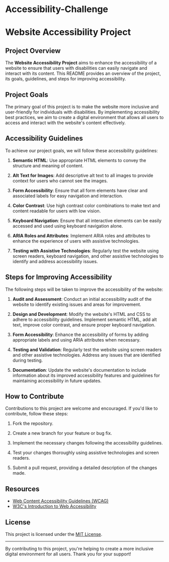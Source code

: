 # Accessibility-Challenge

# Website Accessibility Project

## Project Overview

The **Website Accessibility Project** aims to enhance the accessibility of a website to ensure that users with disabilities can easily navigate and interact with its content. This README provides an overview of the project, its goals, guidelines, and steps for improving accessibility.

## Project Goals

The primary goal of this project is to make the website more inclusive and user-friendly for individuals with disabilities. By implementing accessibility best practices, we aim to create a digital environment that allows all users to access and interact with the website's content effectively.

## Accessibility Guidelines

To achieve our project goals, we will follow these accessibility guidelines:

1. **Semantic HTML**: Use appropriate HTML elements to convey the structure and meaning of content.

2. **Alt Text for Images**: Add descriptive alt text to all images to provide context for users who cannot see the images.

3. **Form Accessibility**: Ensure that all form elements have clear and associated labels for easy navigation and interaction.

4. **Color Contrast**: Use high contrast color combinations to make text and content readable for users with low vision.

5. **Keyboard Navigation**: Ensure that all interactive elements can be easily accessed and used using keyboard navigation alone.

6. **ARIA Roles and Attributes**: Implement ARIA roles and attributes to enhance the experience of users with assistive technologies.

7. **Testing with Assistive Technologies**: Regularly test the website using screen readers, keyboard navigation, and other assistive technologies to identify and address accessibility issues.

## Steps for Improving Accessibility

The following steps will be taken to improve the accessibility of the website:

1. **Audit and Assessment**: Conduct an initial accessibility audit of the website to identify existing issues and areas for improvement.

2. **Design and Development**: Modify the website's HTML and CSS to adhere to accessibility guidelines. Implement semantic HTML, add alt text, improve color contrast, and ensure proper keyboard navigation.

3. **Form Accessibility**: Enhance the accessibility of forms by adding appropriate labels and using ARIA attributes when necessary.

4. **Testing and Validation**: Regularly test the website using screen readers and other assistive technologies. Address any issues that are identified during testing.

5. **Documentation**: Update the website's documentation to include information about its improved accessibility features and guidelines for maintaining accessibility in future updates.

## How to Contribute

Contributions to this project are welcome and encouraged. If you'd like to contribute, follow these steps:

1. Fork the repository.

2. Create a new branch for your feature or bug fix.

3. Implement the necessary changes following the accessibility guidelines.

4. Test your changes thoroughly using assistive technologies and screen readers.

5. Submit a pull request, providing a detailed description of the changes made.

## Resources

- [Web Content Accessibility Guidelines (WCAG)](https://www.w3.org/WAI/standards-guidelines/wcag/)
- [W3C's Introduction to Web Accessibility](https://www.w3.org/WAI/fundamentals/accessibility-intro/)

## License

This project is licensed under the [MIT License](LICENSE).

---

By contributing to this project, you're helping to create a more inclusive digital environment for all users. Thank you for your support!